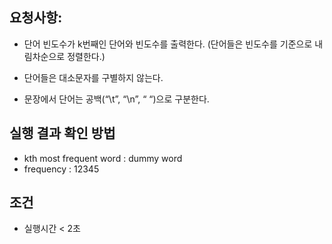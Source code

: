 요청사항:
-------------------------------------------------------

- 단어 빈도수가 k번째인 단어와 빈도수를 출력한다. (단어들은 빈도수를 기준으로 내림차순으로 정렬한다.)

- 단어들은 대소문자를 구별하지 않는다.

- 문장에서 단어는 공백(“\t”, “\n”, “ “)으로 구분한다.

실행 결과 확인 방법 
-------------------------------------------------------
- kth most frequent word : dummy word
- frequency  : 12345


조건
-------------------------------------------------------

- 실행시간 < 2초

